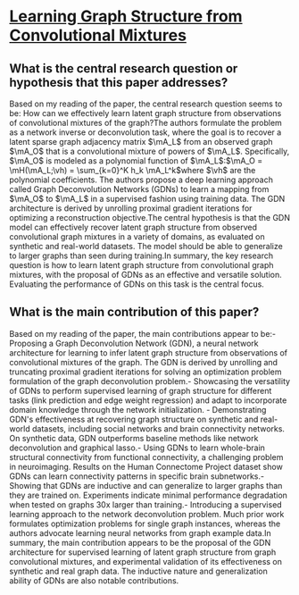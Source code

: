 # [Learning Graph Structure from Convolutional Mixtures](https://arxiv.org/abs/2205.09575v1)

## What is the central research question or hypothesis that this paper addresses?

Based on my reading of the paper, the central research question seems to be: How can we effectively learn latent graph structure from observations of convolutional mixtures of the graph?The authors formulate the problem as a network inverse or deconvolution task, where the goal is to recover a latent sparse graph adjacency matrix $\mA_L$ from an observed graph $\mA_O$ that is a convolutional mixture of powers of $\mA_L$. Specifically, $\mA_O$ is modeled as a polynomial function of $\mA_L$:$\mA_O = \mH(\mA_L;\vh) = \sum_{k=0}^K h_k \mA_L^k$where $\vh$ are the polynomial coefficients. The authors propose a deep learning approach called Graph Deconvolution Networks (GDNs) to learn a mapping from $\mA_O$ to $\mA_L$ in a supervised fashion using training data. The GDN architecture is derived by unrolling proximal gradient iterations for optimizing a reconstruction objective.The central hypothesis is that the GDN model can effectively recover latent graph structure from observed convolutional graph mixtures in a variety of domains, as evaluated on synthetic and real-world datasets. The model should be able to generalize to larger graphs than seen during training.In summary, the key research question is how to learn latent graph structure from convolutional graph mixtures, with the proposal of GDNs as an effective and versatile solution. Evaluating the performance of GDNs on this task is the central focus.


## What is the main contribution of this paper?

Based on my reading of the paper, the main contributions appear to be:- Proposing a Graph Deconvolution Network (GDN), a neural network architecture for learning to infer latent graph structure from observations of convolutional mixtures of the graph. The GDN is derived by unrolling and truncating proximal gradient iterations for solving an optimization problem formulation of the graph deconvolution problem.- Showcasing the versatility of GDNs to perform supervised learning of graph structure for different tasks (link prediction and edge weight regression) and adapt to incorporate domain knowledge through the network initialization. - Demonstrating GDN's effectiveness at recovering graph structure on synthetic and real-world datasets, including social networks and brain connectivity networks. On synthetic data, GDN outperforms baseline methods like network deconvolution and graphical lasso.- Using GDNs to learn whole-brain structural connectivity from functional connectivity, a challenging problem in neuroimaging. Results on the Human Connectome Project dataset show GDNs can learn connectivity patterns in specific brain subnetworks.- Showing that GDNs are inductive and can generalize to larger graphs than they are trained on. Experiments indicate minimal performance degradation when tested on graphs 30x larger than training.- Introducing a supervised learning approach to the network deconvolution problem. Much prior work formulates optimization problems for single graph instances, whereas the authors advocate learning neural networks from graph example data.In summary, the main contribution appears to be the proposal of the GDN architecture for supervised learning of latent graph structure from graph convolutional mixtures, and experimental validation of its effectiveness on synthetic and real graph data. The inductive nature and generalization ability of GDNs are also notable contributions.

